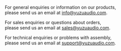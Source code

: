 For general enquiries or information on our products,  
please send us an email at <info@yuzuaudio.com>.

For sales enquiries or questions about orders,  
please send us an email at <sales@yuzuaudio.com>.

For technical enquiries or problems with assembly,  
please send us an email at <support@yuzuaudio.com>.
